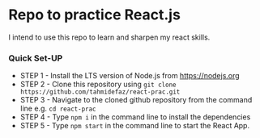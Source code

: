 # Repo to practice React.js

I intend to use this repo to learn and sharpen my react skills.

### Quick Set-UP
* STEP 1 - Install the LTS version of Node.js from https://nodejs.org
* STEP 2 - Clone this repository using `git clone https://github.com/tahmidefaz/react-prac.git`
* STEP 3 - Navigate to the cloned github repository from the command line e.g. `cd react-prac`
* STEP 4 - Type `npm i` in the command line to install the dependencies
* STEP 5 - Type `npm start` in the command line to start the React App.
